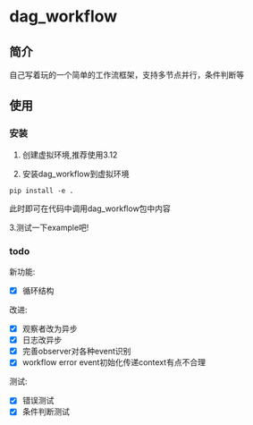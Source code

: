 # dag_workflow

## 简介

自己写着玩的一个简单的工作流框架，支持多节点并行，条件判断等

## 使用

### 安装

1. 创建虚拟环境,推荐使用3.12

2. 安装dag_workflow到虚拟环境

```
pip install -e .
```

此时即可在代码中调用dag_workflow包中内容

3.测试一下example吧!

### todo

新功能:

- [X] 循环结构

改进:

- [X] 观察者改为异步
- [X] 日志改异步
- [X] 完善observer对各种event识别
- [X] workflow error event初始化传递context有点不合理

测试:

- [X] 错误测试
- [X] 条件判断测试
